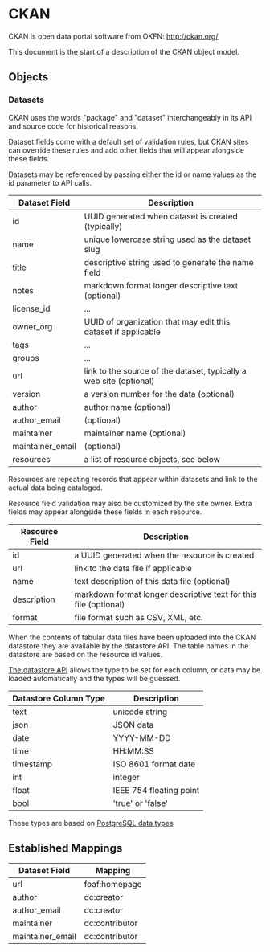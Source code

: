 # CKAN

CKAN is open data portal software from OKFN: http://ckan.org/

This document is the start of a description of the CKAN object model.

## Objects

### Datasets

CKAN uses the words "package" and "dataset" interchangeably in its API and
source code for historical reasons.

Dataset fields come with a default set of validation rules, but CKAN sites
can override these rules and add other fields that will appear alongside
these fields.

Datasets may be referenced by passing either the id or name values as the
id parameter to API calls.

Dataset Field | Description
--- | ---
id | UUID generated when dataset is created (typically)
name | unique lowercase string used as the dataset slug
title | descriptive string used to generate the name field
notes | markdown format longer descriptive text (optional)
license_id | ...
owner_org | UUID of organization that may edit this dataset if applicable
tags | ...
groups | ...
url | link to the source of the dataset, typically a web site (optional)
version | a version number for the data (optional)
author | author name (optional)
author_email | (optional)
maintainer | maintainer name (optional)
maintainer_email | (optional)
resources | a list of resource objects, see below

Resources are repeating records that appear within datasets and link
to the actual data being cataloged.

Resource field validation may also be customized by the site owner.
Extra fields may appear alongside these fields in each resource.

Resource Field | Description
--- | ---
id | a UUID generated when the resource is created
url | link to the data file if applicable
name | text description of this data file (optional)
description | markdown format longer descriptive text for this file (optional)
format | file format such as CSV, XML, etc.

When the contents of tabular data files have been uploaded into the CKAN
datastore they are available by the datastore API. The table names in the
datastore are based on the resource id values.

[The datastore API](http://docs.ckan.org/en/latest/maintaining/datastore.html#the-datastore-api)
allows the type to be set for each column, or data may be loaded
automatically and the types will be guessed.

Datastore Column Type | Description
--- | ---
text | unicode string
json | JSON data
date | YYYY-MM-DD
time | HH:MM:SS
timestamp | ISO 8601 format date
int | integer
float | IEEE 754 floating point
bool | 'true' or 'false'

These types are based on [PostgreSQL data types](http://www.postgresql.org/docs/9.3/static/datatype.html)

## Established Mappings

Dataset Field | Mapping
--- | ---
url | foaf:homepage
author | dc:creator
author_email | dc:creator
maintainer | dc:contributor
maintainer_email | dc:contributor
